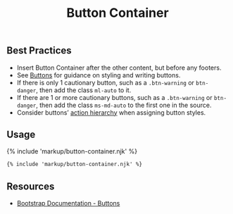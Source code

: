 ﻿---
title: Button Container
summary: The Button Container collects a series of related buttons at bottom of page.
tags: button container
layout: guide
eleventyNavigation:
  key: Button Container
  parent: Components
  order: 70
  excerpt: The Button Container collects a series of related buttons at bottom of page.
  img: /img/illustrations/illus-button-container.svg
---
## Best Practices

- Insert Button Container after the other content, but before any footers.
- See [Buttons](/components/buttons) for guidance on styling and writing buttons.
- If there is only 1 cautionary button, such as a `.btn-warning` or `btn-danger`, then add the class `ml-auto` to it.
- If there are 1 or more cautionary buttons, such as a `.btn-warning` or `btn-danger`, then add the class `ms-md-auto` to the first one in the source.
- Consider buttons’ [action hierarchy](/components/buttons) when assigning button styles.

## Usage

{% include 'markup/button-container.njk' %}

``` html
{% include 'markup/button-container.njk' %}
```
## Resources
* [Bootstrap Documentation - Buttons](https://getbootstrap.com/docs/5.2/components/buttons/)
